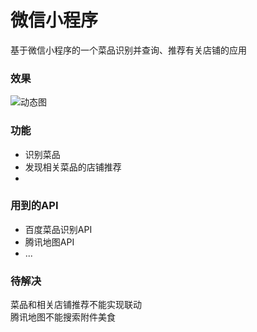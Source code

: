 # 微信小程序
基于微信小程序的一个菜品识别并查询、推荐有关店铺的应用

### 效果

![动态图](.)

### 功能
* 识别菜品
* 发现相关菜品的店铺推荐
* 

### 用到的API
* 百度菜品识别API  
* 腾讯地图API
* ...

### 待解决
菜品和相关店铺推荐不能实现联动  
腾讯地图不能搜索附件美食

